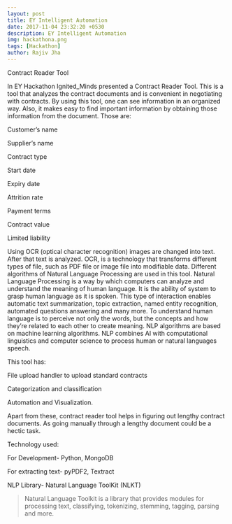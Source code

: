 ```yaml
---
layout: post
title: EY Intelligent Automation
date: 2017-11-04 23:32:20 +0530
description: EY Intelligent Automation
img: hackathona.png 
tags: [Hackathon]
author: Rajiv Jha
---
```


Contract Reader Tool

In EY Hackathon Ignited_Minds presented a Contract Reader Tool.
This is a tool that analyzes the contract documents and is convenient in
negotiating with contracts. By using this tool, one can see information in an
organized way. Also, it makes easy to find important information by obtaining
those information from the document. Those are:

 Customer’s name

 Supplier’s name

 Contract type

 Start date

 Expiry date

 Attrition rate

 Payment terms

 Contract value

 Limited liability


Using OCR (optical character recognition) images are changed into text. After that
text is analyzed. OCR, is a technology that transforms different types of file, such
as PDF file or image file into modifiable data.
Different algorithms of Natural Language Processing are used in this tool. Natural
Language Processing is a way by which computers can analyze and understand
the meaning of human language. It is the ability of system to grasp human
language as it is spoken. This type of interaction enables automatic text
summarization, topic extraction, named entity recognition, automated questions
answering and many more. To understand human language is to perceive not only
the words, but the concepts and how they’re related to each other to create
meaning. NLP algorithms are based on machine learning algorithms. NLP
combines AI with computational linguistics and computer science to process
human or natural languages speech.

This tool has:

 File upload handler to upload standard contracts

 Categorization and classification

 Automation and Visualization.

Apart from these, contract reader tool helps in figuring out lengthy contract
documents. As going manually through a lengthy document could be a hectic
task.

Technology used:

 For Development- Python, MongoDB

For extracting text- pyPDF2, Textract

 NLP Library- Natural Language ToolKit (NLKT)

> Natural Language Toolkit is a library that provides
modules for processing text, classifying, tokenizing, stemming, tagging,
parsing and more.

